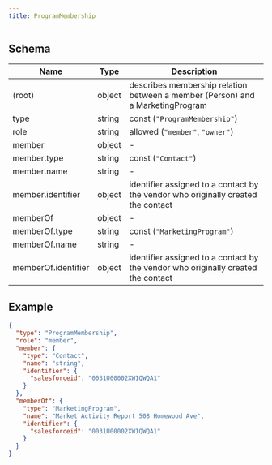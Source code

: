 ```yaml
---
title: ProgramMembership
---
```

## Schema

| Name | Type | Description |
|---|---|---|
| (root) | object | describes membership relation between a member (Person) and a MarketingProgram |
| type | string | const (`"ProgramMembership"`)  |
| role | string | allowed (`"member"`, `"owner"`)  |
| member | object | - |
| member.type | string | const (`"Contact"`)  |
| member.name | string | - |
| member.identifier | object | identifier assigned to a contact by the vendor who originally created the contact |
| memberOf | object | - |
| memberOf.type | string | const (`"MarketingProgram"`)  |
| memberOf.name | string | - |
| memberOf.identifier | object | identifier assigned to a contact by the vendor who originally created the contact |

## Example



```json
{
  "type": "ProgramMembership",
  "role": "member",
  "member": {
    "type": "Contact",
    "name": "string",
    "identifier": {
      "salesforceid": "0031U00002XW1QWQA1"
    }
  },
  "memberOf": {
    "type": "MarketingProgram",
    "name": "Market Activity Report 508 Homewood Ave",
    "identifier": {
      "salesforceid": "0031U00002XW1QWQA1"
    }
  }
}
```
